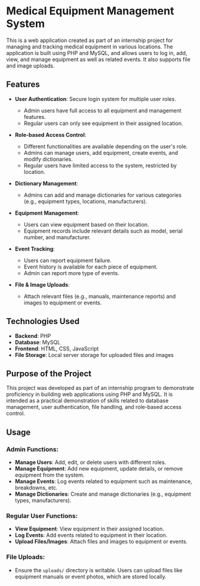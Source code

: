# Medical Equipment Management System

This is a web application created as part of an internship project for managing and tracking medical equipment in various locations. The application is built using PHP and MySQL, and allows users to log in, add, view, and manage equipment as well as related events. It also supports file and image uploads.

## Features

- **User Authentication**: Secure login system for multiple user roles.
  - Admin users have full access to all equipment and management features.
  - Regular users can only see equipment in their assigned location.
  
- **Role-based Access Control**:
  - Different functionalities are available depending on the user's role.
  - Admins can manage users, add equipment, create events, and modify dictionaries.
  - Regular users have limited access to the system, restricted by location.

- **Dictionary Management**:
  - Admins can add and manage dictionaries for various categories (e.g., equipment types, locations, manufacturers).

- **Equipment Management**:
  - Users can view equipment based on their location.
  - Equipment records include relevant details such as model, serial number, and manufacturer.
  
- **Event Tracking**:
  - Users can report equipment failure.
  - Event history is available for each piece of equipment.
  - Admin can report more type of events.

- **File & Image Uploads**:
  - Attach relevant files (e.g., manuals, maintenance reports) and images to equipment or events.

## Technologies Used

- **Backend**: PHP
- **Database**: MySQL
- **Frontend**: HTML, CSS, JavaScript
- **File Storage**: Local server storage for uploaded files and images

## Purpose of the Project

This project was developed as part of an internship program to demonstrate proficiency in building web applications using PHP and MySQL. It is intended as a practical demonstration of skills related to database management, user authentication, file handling, and role-based access control.

## Usage

### Admin Functions:
- **Manage Users**: Add, edit, or delete users with different roles.
- **Manage Equipment**: Add new equipment, update details, or remove equipment from the system.
- **Manage Events**: Log events related to equipment such as maintenance, breakdowns, etc.
- **Manage Dictionaries**: Create and manage dictionaries (e.g., equipment types, manufacturers).

### Regular User Functions:
- **View Equipment**: View equipment in their assigned location.
- **Log Events**: Add events related to equipment in their location.
- **Upload Files/Images**: Attach files and images to equipment or events.

### File Uploads:
- Ensure the `uploads/` directory is writable. Users can upload files like equipment manuals or event photos, which are stored locally.

